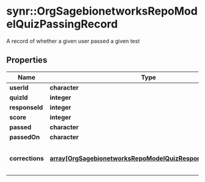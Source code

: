 # synr::OrgSagebionetworksRepoModelQuizPassingRecord

A record of whether a given user passed a given test

## Properties
Name | Type | Description | Notes
------------ | ------------- | ------------- | -------------
**userId** | **character** |  | [optional] 
**quizId** | **integer** |  | [optional] 
**responseId** | **integer** |  | [optional] 
**score** | **integer** |  | [optional] 
**passed** | **character** |  | [optional] 
**passedOn** | **character** |  | [optional] 
**corrections** | [**array[OrgSagebionetworksRepoModelQuizResponseCorrectness]**](org.sagebionetworks.repo.model.quiz.ResponseCorrectness.md) | For each response, whether it was correct | [optional] 


